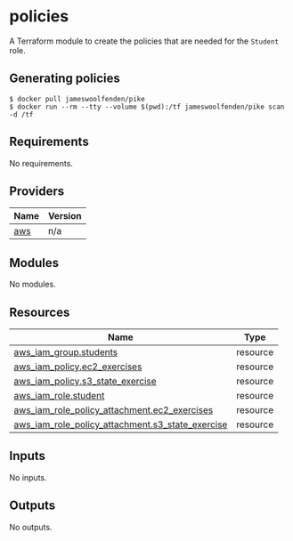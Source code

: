 # policies

A Terraform module to create the policies that are needed for the
`Student` role.

## Generating policies

```console
$ docker pull jameswoolfenden/pike
$ docker run --rm --tty --volume $(pwd):/tf jameswoolfenden/pike scan -d /tf
```

<!-- BEGIN_TF_DOCS -->
## Requirements

No requirements.

## Providers

| Name | Version |
|------|---------|
| <a name="provider_aws"></a> [aws](#provider\_aws) | n/a |

## Modules

No modules.

## Resources

| Name | Type |
|------|------|
| [aws_iam_group.students](https://registry.terraform.io/providers/hashicorp/aws/latest/docs/resources/iam_group) | resource |
| [aws_iam_policy.ec2_exercises](https://registry.terraform.io/providers/hashicorp/aws/latest/docs/resources/iam_policy) | resource |
| [aws_iam_policy.s3_state_exercise](https://registry.terraform.io/providers/hashicorp/aws/latest/docs/resources/iam_policy) | resource |
| [aws_iam_role.student](https://registry.terraform.io/providers/hashicorp/aws/latest/docs/resources/iam_role) | resource |
| [aws_iam_role_policy_attachment.ec2_exercises](https://registry.terraform.io/providers/hashicorp/aws/latest/docs/resources/iam_role_policy_attachment) | resource |
| [aws_iam_role_policy_attachment.s3_state_exercise](https://registry.terraform.io/providers/hashicorp/aws/latest/docs/resources/iam_role_policy_attachment) | resource |

## Inputs

No inputs.

## Outputs

No outputs.
<!-- END_TF_DOCS -->
